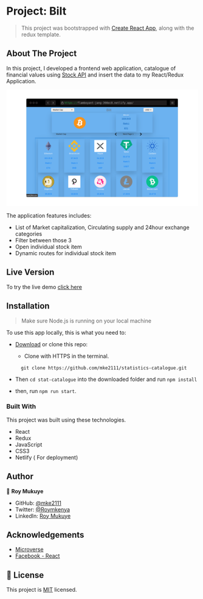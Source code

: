 # Project: BiIt

> This project was bootstrapped with [Create React App](https://github.com/facebook/create-react-app), along with the redux template.

## About The Project

In this project, I developed a frontend web application, catalogue of financial values using [Stock API](https://api.coingecko.com/en/api) and insert the data to my React/Redux Application.

<p align='center' class='d-flex'>
    <span align="">
    <img  title='wave' alt='waving' src='./calcu.png'>
  </span>
</p>

The application features includes:

- List of Market capitalization, Circulating supply and 24hour exchange categories
- Filter between those 3
- Open individual stock item
- Dynamic routes for individual stock item

## Live Version

To try the live demo [click here](https://rcalculatorr.herokuapp.com/)

## Installation

> Make sure Node.js is running on your local machine

To use this app locally, this is what you need to:

- [Download](https://github.com/mke2111/statistics-catalogue.git) or clone this repo:

  - Clone with HTTPS in the terminal.

  ```
    git clone https://github.com/mke2111/statistics-catalogue.git

  ```

- Then `cd stat-catalogue` into the downloaded folder and run `npm install`
- then, run `npm run start`.

### Built With

This project was built using these technologies.

- React
- Redux
- JavaScript
- CSS3
- Netlify ( For deployment)

## Author

👤 **Roy Mukuye**

- GitHub: [@mke2111](https://github.com/mke2111)
- Twitter: [@Roymkenya](https://twitter.com/Roymkenya)
- LinkedIn: [Roy Mukuye](https://www.linkedin.com/in/roy-mukuye-42b07b1b4)

<!-- ACKNOWLEDGEMENTS -->

## Acknowledgements

- [Microverse](https://www.microverse.org/)
- [Facebook - React](https://github.com/facebook/create-react-app)

## 📝 License

This project is [MIT](https://opensource.org/licenses/MIT) licensed.
